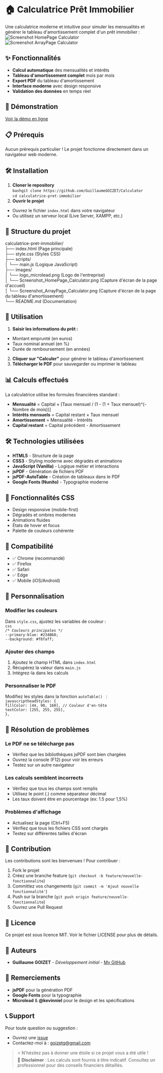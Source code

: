 # **🏠 Calculatrice Prêt Immobilier**  
Une calculatrice moderne et intuitive pour simuler les mensualités et générer le tableau d'amortissement complet d'un prêt immobilier :  
![Screenshot HomePage Calculator](./images/Screenshot_HomePage_Calculator.png)  
![Screenshot ArrayPage Calculator](./images/Screenshot_ArrayPage_Calculator.png)  
## **✨ Fonctionnalités**  
* **Calcul automatique** des mensualités et intérêts
* **Tableau d'amortissement complet** mois par mois
* **Export PDF** du tableau d'amortissement
* **Interface moderne** avec design responsive
* **Validation des données** en temps réel  
## **🚀 Démonstration**  
[Voir la démo en ligne](https://www.youtube.com/watch?v=jdkSxWxZiFk)  
## **📋 Prérequis**  
Aucun prérequis particulier ! Le projet fonctionne directement dans un navigateur web moderne.  
## **🛠️ Installation**  
1. **Cloner le repository**  
``` bashgit clone https://github.com/GuillaumeGOIZET/Calculator ```  
``` cd calculatrice-pret-immobilier ```  
2. **Ouvrir le projet**  
* Ouvrez le fichier ``` index.html ``` dans votre navigateur
* Ou utilisez un serveur local (Live Server, XAMPP, etc.)  
## **📁 Structure du projet**  
calculatrice-pret-immobilier/  
├── index.html              (Page principale)  
├── style.css               (Styles CSS)  
├── scripts/  
│   └── main.js             (Logique JavaScript)  
├── images/  
│   └── logo_microlead.png  (Logo de l'entreprise)  
│   └── Screenshot_HomePage_Calculator.png (Capture d'écran de la page d'accueil)  
│   └── Screenshot_ArrayPage_Calculator.png (Capture d'écran de la page du tableau d'amortissement)  
└── README.md               (Documentation)  
## **🎯 Utilisation**  
1. **Saisir les informations du prêt :**  
* Montant emprunté (en euros)
* Taux nominal annuel (en %)
* Durée de remboursement (en années)  
2. **Cliquer sur "Calculer"** pour générer le tableau d'amortissement  
3. **Télécharger le PDF** pour sauvegarder ou imprimer le tableau  
## **📊 Calculs effectués**  
La calculatrice utilise les formules financières standard :  
* **Mensualité** = Capital × [Taux mensuel / (1 - (1 + Taux mensuel)^(-Nombre de mois))]
* **Intérêts mensuels** = Capital restant × Taux mensuel
* **Amortissement** = Mensualité - Intérêts
* **Capital restant** = Capital précédent - Amortissement  
## **🛠️ Technologies utilisées**  
* **HTML5** - Structure de la page
* **CSS3** - Styling moderne avec dégradés et animations
* **JavaScript (Vanilla)** - Logique métier et interactions
* **jsPDF** - Génération de fichiers PDF
* **jsPDF-AutoTable** - Création de tableaux dans le PDF
* **Google Fonts (Nunito)** - Typographie moderne  
## **🎨 Fonctionnalités CSS**  
* Design responsive (mobile-first)
* Dégradés et ombres modernes
* Animations fluides
* États de hover et focus
* Palette de couleurs cohérente  
## **📱 Compatibilité**  
* ✅ Chrome (recommandé)
* ✅ Firefox
* ✅ Safari
* ✅ Edge
* ✅ Mobile (iOS/Android)  
## **🔧 Personnalisation**  
### **Modifier les couleurs**  
Dans ``` style.css ```, ajustez les variables de couleur :  
``` css ```  
_``` /* Couleurs principales */ ```_  
``` --primary-blue: #234B68; ```  
``` --background: #f8faff; ```  
### **Ajouter des champs**  
1. Ajoutez le champ HTML dans ``` index.html ```
2. Récupérez la valeur dans ``` main.js ```
3. Intégrez-la dans les calculs  
### **Personnaliser le PDF**  
Modifiez les styles dans la fonction ```autoTable() ``` :  
``` javascriptheadStyles: { ```  
   ``` fillColor: [44, 90, 160], // Couleur d'en-tête ```  
   ``` textColor: [255, 255, 255], ```  
``` }, ```  
## **🐛 Résolution de problèmes**  
### **Le PDF ne se télécharge pas**  
* Vérifiez que les bibliothèques jsPDF sont bien chargées
* Ouvrez la console (F12) pour voir les erreurs
* Testez sur un autre navigateur  
### **Les calculs semblent incorrects**  
* Vérifiez que tous les champs sont remplis
* Utilisez le point (.) comme séparateur décimal
* Les taux doivent être en pourcentage (ex: 1.5 pour 1,5%)  
### **Problèmes d'affichage**  
* Actualisez la page (Ctrl+F5)
* Vérifiez que tous les fichiers CSS sont chargés
* Testez sur différentes tailles d'écran  
## **🤝 Contribution**  
Les contributions sont les bienvenues ! Pour contribuer :  
1. Fork le projet
2. Créez une branche feature (``` git checkout -b feature/nouvelle-fonctionnalite ```)
3. Committez vos changements (``` git commit -m 'Ajout nouvelle fonctionnalité' ```)
4. Push sur la branche (``` git push origin feature/nouvelle-fonctionnalite ```)
5. Ouvrez une Pull Request  
## **📄 Licence**  
Ce projet est sous licence MIT. Voir le fichier LICENSE pour plus de détails.
## **👥 Auteurs**
* **Guillaume GOIZET** - *Développement initial* - [My GitHub](https://github.com/GuillaumeGOIZET)  
## **🙏 Remerciements**  
* **jsPDF** pour la génération PDF
* **Google Fonts** pour la typographie
* **Microlead** & **@kevinniel** pour le design et les spécifications  
## **📞 Support**  
Pour toute question ou suggestion :  
* Ouvrez une [issue](https://github.com/GuillaumeGOIZET/Calculator/issues)
* Contactez-moi à : [goizetg@gmail.com](mailto:goizetg@gmail.com)  
>⭐ N'hésitez pas à donner une étoile si ce projet vous a été utile !  
>🚨 **Disclaimer** : Les calculs sont fournis à titre indicatif. Consultez un professionnel pour des conseils financiers détaillés.
